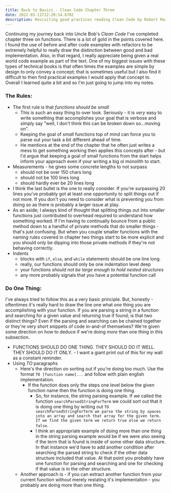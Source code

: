 ```yaml
---
title: Back to Basics - Clean Code Chapter Three 
date: 2022-03-11T22:20:14.670Z 
description: Revisiting good practices reading Clean Code by Robert Martin
---
```


Continuing my journey back into Uncle Bob's _Clean Code_ I've completed chapter three on functions. There is a lot of gold in the points covered here. I found the use of before and after code examples with refactors to be extremely helpful to really draw the distinction between good and bad implementation. Also, in that regard, I really appreciate being given a real world code example as part of the text. One of my biggest issues with these types of technical books is that often times the examples are simple by design to only convey a concept; that is sometimes useful but I also find it difficult to then find practical examples I would apply that concept to. Overall I learned quite a bit and so I'm just going to jump into my notes.

### The Rules:
- The first rule is that _functions should be small_
  - This is such an easy thing to over look. Seriously - it is _very_ easy to write something that accomplishes your goal that is verbose and simply say "well, I don't think this can be broken down so...moving on".
  - Keeping the goal of _small_ functions top of mind can force you to parse out your task a bit different ahead of time.
  - He mentions at the end of the chapter that he often just writes a mess to get something working then applies this concepts after - but I'd argue that keeping a goal of small functions from the start helps inform your approach even if your writing a big ol monolith to start.
- Measurements - he gives some concrete lengths to not surpass
  - should not be over 150 chars long
  - should not be 100 lines long
  - should hardly ever be 20 lines long
- I think the last bullet is the one to really consider. If you're surpassing 20 lines you've probably got at least one opportunity to split things out if not more. If you don't you need to consider what is preventing you from doing so as there is probably a larger issue at play.
- As an aside; I always kind of thought that splitting things out into smaller functions just contributed to overhead required to understand how something worked. If I'm having to continually bounce from a public method down to a handful of private methods that do smaller things - that's just confusing. But when you couple smaller functions with the naming rules covered in chapter two things start to be more explicit and you should only be dipping into those private methods if they're not behaving correctly.
- Indents
  - blocks with `if`, `else`, and `while` statements should be one line long.
  - really, our functions should only be one indentation level deep
  - your functions _should not be large enough to hold nested structures_
  - any more probably signals that you have a potential function call


### Do One Thing:
I've always tried to follow this as a very basic principle. But, honestly - oftentimes it's really hard to draw the line one what _one_ thing you are accomplishing with your function. If you are parsing a string in a function and searching for a given value and returning true if found; is that two distinct things? Even if the parsing and searching can be chained together or they're very short snippets of code in-and-of themselves? We're given some direction on how to deduce if we're doing _more_ than one thing in this subsection.

- FUNCTIONS SHOULD DO ONE THING. THEY SHOULD DO IT WELL. THEY SHOULD DO IT ONLY. - I want a giant print out of this for my wall as a constant reminder.
- Using _TO_ paragraphs
  - Here's the direction on sorting out if you're doing too much. Use the format `TO [function name]...` and follow with plain english implementation.
    - If the function does only the steps one level below the given function name then the function is doing one thing.
      - So, for instance, the string parsing example. If we called the function `searchParsedStringForTerm` we could sort out that it is doing one thing by writing out `TO searchParsedStringForTerm we parse the string by spaces into an array and search that array for the given term. If we find the given term we return true else we return false`.
      - I think an appropriate example of doing more than one thing in the string parsing example would be if we were also seeing if the term that is found is inside of some other data structure. In that instance we'd have to add another condition after searching the parsed string to check if the other data structure included that value. At that point you probably have one function for parsing and searching and one for checking if that value is in the other structure.
  - Another approach is - if you can extract another function from your current function without merely restating it's implementation - you probably are doing more than one thing.


